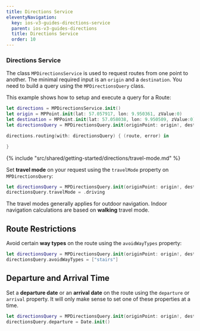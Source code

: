 ```yaml
---
title: Directions Service
eleventyNavigation:
  key: ios-v3-guides-directions-service
  parent: ios-v3-guides-directions
  title: Directions Service
  order: 10
---
```


### Directions Service

The class `MPDirectionsService` is used to request routes from one point to another. The minimal required input is an `origin` and a `destination`. You need to build a query using the `MPDirectionsQuery` class.

This example shows how to setup and execute a query for a Route:

```swift
let directions = MPDirectionsService.init()
let origin = MPPoint.init(lat: 57.057917, lon: 9.950361, zValue:0)
let destination = MPPoint.init(lat: 57.058038, lon: 9.950509, zValue:0)
let directionsQuery = MPDirectionsQuery.init(originPoint: origin!, destination: destination!)

directions.routing(with: directionsQuery) { (route, error) in

}
```

<!-- Travel-mode -->
{% include "src/shared/getting-started/directions/travel-mode.md" %}

Set **travel mode** on your request using the `travelMode` property on `MPDirectionsQuery`:

```swift
let directionsQuery = MPDirectionsQuery.init(originPoint: origin!, destination: destination!)
directionsQuery.travelMode = .driving
```

The travel modes generally applies for outdoor navigation. Indoor navigation calculations are based on **walking** travel mode.

## Route Restrictions

Avoid certain **way types** on the route using the `avoidWayTypes` property:

```swift
let directionsQuery = MPDirectionsQuery.init(originPoint: origin!, destination: destination!)
directionsQuery.avoidWayTypes = ["stairs"]
```

## Departure and Arrival Time

Set a **departure date** or an **arrival date** on the route using the `departure` or `arrival` property. It will only make sense to set one of these properties at a time.

```swift
let directionsQuery = MPDirectionsQuery.init(originPoint: origin!, destination: destination!)
directionsQuery.departure = Date.init()
```

